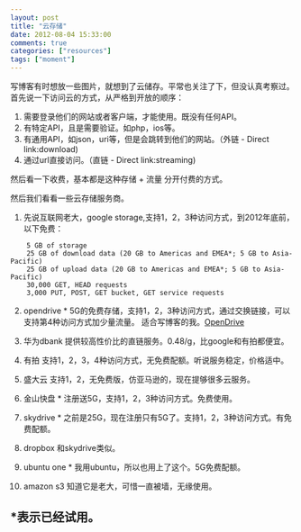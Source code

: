 ```yaml
---
layout: post
title: "云存储"
date: 2012-08-04 15:33:00
comments: true
categories: ["resources"]
tags: ["moment"]
---
```


写博客有时想放一些图片，就想到了云储存。平常也关注了下，但没认真考察过。
首先说一下访问云的方式，从严格到开放的顺序：
 
1. 需要登录他们的网站或者客户端，才能使用。既没有任何API。
2. 有特定API，且是需要验证。如php，ios等。
3. 有通用API，如json，uri等，但是会跳转到他们的网站。（外链 - Direct link:download)
4. 通过url直接访问。（直链 - Direct link:streaming)

然后看一下收费，基本都是这种存储 + 流量 分开付费的方式。

然后我们看看一些云存储服务商。 

1. 先说互联网老大，google storage,支持1，2，3种访问方式，到2012年底前，以下免费：
```
    5 GB of storage
    25 GB of download data (20 GB to Americas and EMEA*; 5 GB to Asia-Pacific)
    25 GB of upload data (20 GB to Americas and EMEA*; 5 GB to Asia-Pacific)
    30,000 GET, HEAD requests
    3,000 PUT, POST, GET bucket, GET service requests
```

2. opendrive *
   5G的免费存储，支持1，2，3种访问方式，通过交换链接，可以支持第4种访问方式加少量流量。
   适合写博客的我。<a href="http://www.opendrive.com" title="OpenDrive - Online storage, backup and file management">OpenDrive</a>

3. 华为dbank
   提供较高性价比的直链服务。0.48/g，比google和有拍都便宜。

4. 有拍
   支持1，2，3，4种访问方式，无免费配额。听说服务稳定，价格适中。
5. 盛大云
   支持1，2，无免费版，仿亚马逊的，现在提够很多云服务。
6. 金山快盘 *
   注册送5G，支持1，2，3种访问方式。免费使用。
7. skydrive *
   之前是25G，现在注册只有5G了。支持1，2，3种访问方式。有免费配额。
8. dropbox
   和skydrive类似。
9. ubuntu one *
   我用ubuntu，所以也用上了这个。5G免费配额。
10. amazon s3
   知道它是老大，可惜一直被墙，无缘使用。

   *表示已经试用。
   ------
